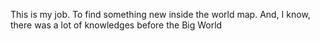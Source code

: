 This is my job. To find something new inside the world map. 
And, I know, there was a lot of knowledges before the Big World 